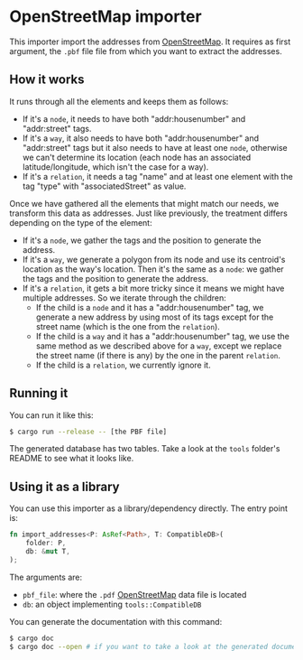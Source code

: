 # OpenStreetMap importer

This importer import the addresses from [OpenStreetMap]. It requires as first argument, the `.pbf`
file file from which you want to extract the addresses.

## How it works

It runs through all the elements and keeps them as follows:

 * If it's a `node`, it needs to have both "addr:housenumber" and "addr:street" tags.
 * If it's a `way`, it also needs to have both "addr:housenumber" and "addr:street" tags but it also needs to have at least one `node`, otherwise we can't determine its location (each node has an associated latitude/longitude, which isn't the case for a way).
 * If it's a `relation`, it needs a tag "name" and at least one element with the tag "type" with "associatedStreet" as value.

Once we have gathered all the elements that might match our needs, we transform this data as addresses. Just like previously, the treatment differs depending on the type of the element:

 * If it's a `node`, we gather the tags and the position to generate the address.
 * If it's a `way`, we generate a polygon from its node and use its centroid's location as the way's location. Then it's the same as a `node`: we gather the tags and the position to generate the address.
 * If it's a `relation`, it gets a bit more tricky since it means we might have multiple addresses. So we iterate through the children:
   * If the child is a `node` and it has a "addr:housenumber" tag, we generate a new address by using most of its tags except for the street name (which is the one from the `relation`).
   * If the child is a `way` and it has a "addr:housenumber" tag, we use the same method as we described above for a `way`, except we replace the street name (if there is any) by the one in the parent `relation`.
   * If the child is a `relation`, we currently ignore it.

## Running it

You can run it like this:

```bash
$ cargo run --release -- [the PBF file]
```

The generated database has two tables. Take a look at the `tools` folder's README to see what it looks like.

## Using it as a library

You can use this importer as a library/dependency directly. The entry point is:

```rust
fn import_addresses<P: AsRef<Path>, T: CompatibleDB>(
    folder: P,
    db: &mut T,
);
```

The arguments are:

 * `pbf_file`: where the `.pdf` [OpenStreetMap] data file is located
 * `db`: an object implementing `tools::CompatibleDB`

You can generate the documentation with this command:

```bash
$ cargo doc
$ cargo doc --open # if you want to take a look at the generated documentation
```

[OpenStreetMap]: https://openstreetmap.org
